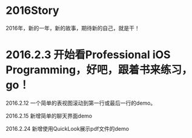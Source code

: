 # 2016Story
2016年，新的一年，新的故事，期待新的自己，就是干！

# 2016.2.3 开始看Professional iOS Programming，好吧，跟着书来练习，go！

2016.2.12 一个简单的表视图滚动到第一行或最后一行的demo。

2016.2.15 新增简单的聊天界面demo

2016.2.24 新增使用QuickLook展示pdf文件的demo
